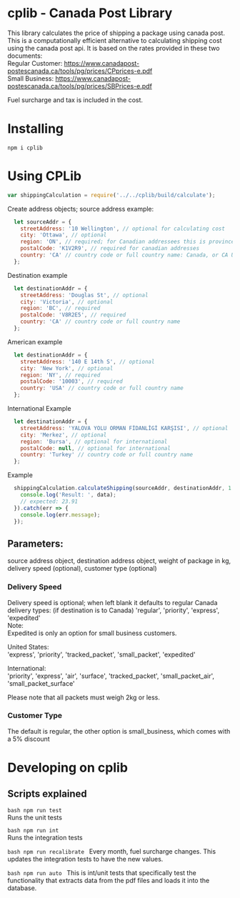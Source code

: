 # cplib - Canada Post Library
This library calculates the price of shipping a package using canada post. This is a computationally efficient alternative to calculating shipping cost using the canada post api. It is based on the rates provided in these two documents:  
Regular Customer: https://www.canadapost-postescanada.ca/tools/pg/prices/CPprices-e.pdf  
Small Business: https://www.canadapost-postescanada.ca/tools/pg/prices/SBPrices-e.pdf  
  
Fuel surcharge and tax is included in the cost.  

# Installing
`
npm i cplib
`  
# Using CPLib
  
```javascript
var shippingCalculation = require('../../cplib/build/calculate');
```
Create address objects; source address example:  
  
```javascript
  let sourceAddr = {
    streetAddress: '10 Wellington', // optional for calculating cost
    city: 'Ottawa', // optional
    region: 'ON', // required; for Canadian addressees this is province; for USA its state. For international, its optional
    postalCode: 'K1V2R9', // required for canadian addresses
    country: 'CA' // country code or full country name: Canada, or CA USA or United States are all valid
  };
```
Destination example  
```javascript
  let destinationAddr = {
    streetAddress: 'Douglas St', // optional
    city: 'Victoria', // optional
    region: 'BC', // required
    postalCode: 'V8R2E5', // required
    country: 'CA' // country code or full country name
  };
``` 
American example  
```javascript
  let destinationAddr = {
    streetAddress: '140 E 14th S', // optional
    city: 'New York', // optional
    region: 'NY', // required
    postalCode: '10003', // required
    country: 'USA' // country code or full country name
  };
``` 
International Example  
```javascript
  let destinationAddr = {
    streetAddress: 'YALOVA YOLU ORMAN FİDANLİGİ KARŞISI', // optional
    city: 'Merkez', // optional
    region: 'Bursa', // optional for international
    postalCode: null, // optional for international
    country: 'Turkey' // country code or full country name
  };
``` 
  
Example  
```javascript
  shippingCalculation.calculateShipping(sourceAddr, destinationAddr, 1.5, 'regular', 'small_business').then(data => {
    console.log('Result: ', data);
    // expected: 23.91
  }).catch(err => {
    console.log(err.message);
  });
```  
## Parameters:  
source address object, destination address object, weight of package in kg, delivery speed (optional), customer type (optional)   
  
### Delivery Speed  
Delivery speed is optional; when left blank it defaults to regular
Canada delivery types: (if destination is to Canada)
'regular', 'priority', 'express', 'expedited'  
Note:  
Expedited is only an option for small business customers.  
  
United States:  
'express', 'priority', 'tracked_packet', 'small_packet', 'expedited'

International:  
'priority', 'express', 'air', 'surface', 'tracked_packet', 'small_packet_air', 'small_packet_surface'

Please note that all packets must weigh 2kg or less.

### Customer Type
The default is regular, the other option is small_business, which comes with a 5% discount

# Developing on cplib
## Scripts explained

`bash
npm run test
`  
Runs the unit tests  

`bash
npm run int
`  
Runs the integration tests  

`bash
npm run recalibrate
`
Every month, fuel surcharge changes. This updates the integration tests to have the new values. 

`bash
npm run auto
`
This is int/unit tests that specifically test the functionality that extracts data from the pdf files and loads it into the database.